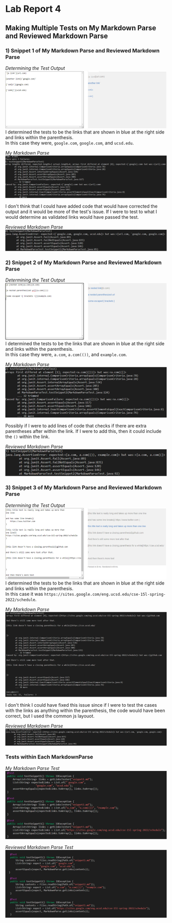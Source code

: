 # Lab Report 4

## Making Multiple Tests on My Markdown Parse and Reviewed Markdown Parse  

### 1) Snippet 1 of My Markdown Parse and Reviewed Markdown Parse  
*Determining the Test Output*
<img src='Making Tests/commonSnippet1.PNG' title='commonSnippet1.PNG' width='' alt='commonSnippet1.PNG' />  
I determined the tests to be the links that are shown in blue at the right side and links within the parenthesis.  
In this case they were, `google.com`, `google.com`, and `ucsd.edu`.  
  
*My Markdown Parse*  
<img src='Making Tests/ownSnippet1.PNG' title='ownSnippet1.PNG' width='' alt='ownSnippet1.PNG' />  
  
I don't think that I could have added code that would have corrected the output and it would be more of the test's issue. If I were to 
test to what I would determine as validated links would have passed the test.  
  
*Reviewed Markdown Parse*  
<img src='Making Tests/theirSnippet1.PNG' title='theirSnippet1.PNG' width='' alt='theirSnippet1.PNG' />  

### 2) Snippet 2 of My Markdown Parse and Reviewed Markdown Parse 
*Determining the Test Output*
<img src='Making Tests/commonSnippet2.PNG' title='commonSnippet2.PNG' width='' alt='commonSnippet2.PNG' />  
I determined the tests to be the links that are shown in blue at the right side and links within the parenthesis.  
In this case they were, `a.com`, `a.com(())`, and `example.com`.  
  
*My Markdown Parse*  
<img src='Making Tests/ownSnippet2.PNG' title='ownSnippet2.PNG' width='' alt='ownSnippet2.PNG' />  
  
Possibly if I were to add lines of code that checks if there are extra parentheses after within the link. If I were to add this, then it could 
include the `()` within the link.
  
*Reviewed Markdown Parse*  
<img src='Making Tests/theirSnippet2.PNG' title='theirSnippet2.PNG' width='' alt='theirSnippet2.PNG' />  

### 3) Snippet 3 of My Markdown Parse and Reviewed Markdown Parse 
*Determining the Test Output*
<img src='Making Tests/commonSnippet3.PNG' title='commonSnippet3.PNG' width='' alt='commonSnippet3.PNG' />  
I determined the tests to be the links that are shown in blue at the right side and links within the parenthesis.  
In this case it was `https://sites.google.com/eng.ucsd.edu/cse-15l-spring-2022/schedule`.  
  
*My Markdown Parse*  
<img src='Making Tests/ownSnippet3.PNG' title='ownSnippet3.PNG' width='' alt='ownSnippet3.PNG' />  
  
I don't think I could have fixed this issue since if I were to test the cases with the links as anything within the parenthesis, 
the code would have been correct, but I used the common js layouot.
  
*Reviewed Markdown Parse*  
<img src='Making Tests/theirSnippet3.PNG' title='theirSnippet3.PNG' width='' alt='theirSnippet3.PNG' />  

### Tests within Each MarkdownParse
*My Markdown Parse Test*  
<img src='Making Tests/ownTest.PNG' title='ownTest.PNG' width='' alt='ownTest.PNG' />

  
*Reviewed Markdown Parse Test*
<img src='Making Tests/theirTest.PNG' title='theirTest.PNG' width='' alt='theirTest.PNG' />
